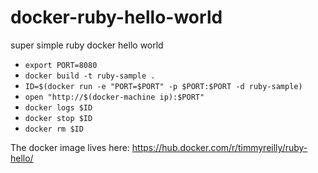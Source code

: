# docker-ruby-hello-world
super simple ruby docker hello world

- `export PORT=8080`
- `docker build -t ruby-sample .`
- `ID=$(docker run -e "PORT=$PORT" -p $PORT:$PORT -d ruby-sample)`
- `open "http://$(docker-machine ip):$PORT"`
- `docker logs $ID`
- `docker stop $ID`
- `docker rm $ID`

The docker image lives here: https://hub.docker.com/r/timmyreilly/ruby-hello/ 